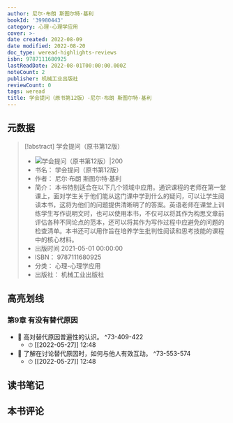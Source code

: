 ```yaml
---
author: 尼尔·布朗 斯图尔特·基利
bookId: '39980443'
category: 心理-心理学应用
cover: >-
date created: 2022-08-09
date modified: 2022-08-20
doc_type: weread-highlights-reviews
isbn: 9787111680925
lastReadDate: 2022-08-01T00:00:00.000Z
noteCount: 2
publisher: 机械工业出版社
reviewCount: 0
tags: weread
title: 学会提问（原书第12版）-尼尔·布朗 斯图尔特·基利
---
```


## 元数据

> [!abstract] 学会提问（原书第12版）
> - ![ 学会提问（原书第12版）|200](https://wfqqreader-1252317822.image.myqcloud.com/cover/443/39980443/t7_39980443.jpg)
> - 书名： 学会提问（原书第12版）
> - 作者： 尼尔·布朗 斯图尔特·基利
> - 简介： 本书特别适合在以下几个领域中应用。通识课程的老师在第一堂课上，面对学生关于他们能从这门课中学到什么的疑问，可以让学生阅读本书，这将为他们的问题提供清晰明了的答案。英语老师在课堂上训练学生写作说明文时，也可以使用本书，不仅可以将其作为构思文章前评估各种不同论点的范本，还可以将其作为写作过程中应避免的问题的检查清单。本书还可以用作旨在培养学生批判性阅读和思考技能的课程中的核心材料。
> - 出版时间 2021-05-01 00:00:00
> - ISBN： 9787111680925
> - 分类： 心理-心理学应用
> - 出版社： 机械工业出版社

## 高亮划线

### 第9章 有没有替代原因

- 📌 高对替代原因普遍性的认识。 ^73-409-422
    - ⏱ [[2022-05-27]] 12:48
- 📌 了解在讨论替代原因时，如何与他人有效互动。 ^73-553-574
    - ⏱ [[2022-05-27]] 12:48

## 读书笔记

## 本书评论
